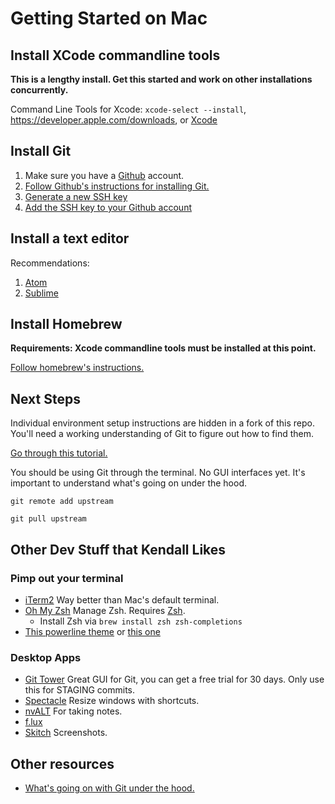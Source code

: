 # Getting Started on Mac
## Install XCode commandline tools
**This is a lengthy install. Get this started and work on other installations concurrently.**

Command Line Tools for Xcode: `xcode-select --install`, https://developer.apple.com/downloads, or [Xcode](https://itunes.apple.com/us/app/xcode/id497799835)

## Install Git
1. Make sure you have a [Github](http://github.com) account.
2. [Follow Github's instructions for installing Git.](https://help.github.com/articles/set-up-git/)
3. [Generate a new SSH key](https://help.github.com/articles/generating-a-new-ssh-key-and-adding-it-to-the-ssh-agent/)
4. [Add the SSH key to your Github account](https://help.github.com/articles/adding-a-new-ssh-key-to-your-github-account/)

## Install a text editor
Recommendations:
1. [Atom](https://atom.io/)
2. [Sublime](https://www.sublimetext.com/3)

## Install Homebrew
**Requirements: Xcode commandline tools must be installed at this point.**

[Follow homebrew's instructions.](http://brew.sh/)

## Next Steps
Individual environment setup instructions are hidden in a fork of this repo. You'll need a working understanding of Git to figure out how to find them.

[Go through this tutorial.](https://try.github.io/levels/1/challenges/1)

You should be using Git through the terminal. No GUI interfaces yet. It's important to understand what's going on under the hood.

`git remote add upstream `

`git pull upstream`

## Other Dev Stuff that Kendall Likes
### Pimp out your terminal
- [iTerm2](http://www.iterm2.com/) Way better than Mac's default terminal.
- [Oh My Zsh](https://github.com/robbyrussell/oh-my-zsh) Manage Zsh. Requires [Zsh](https://github.com/robbyrussell/oh-my-zsh/wiki/Installing-ZSH).
  - Install Zsh via `brew install zsh zsh-completions`
- [This powerline theme](https://github.com/bhilburn/powerlevel9k) or [this one](https://github.com/jeremyFreeAgent/oh-my-zsh-powerline-theme)

### Desktop Apps
- [Git Tower](http://www.iterm2.com/) Great GUI for Git, you can get a free trial for 30 days. Only use this for STAGING commits.
- [Spectacle](https://www.spectacleapp.com/) Resize windows with shortcuts.
- [nvALT](http://brettterpstra.com/projects/nvalt/) For taking notes.
- [f.lux](https://justgetflux.com/)
- [Skitch](https://evernote.com/skitch/) Screenshots.

## Other resources
- [What's going on with Git under the hood.](http://wildlyinaccurate.com/a-hackers-guide-to-git/)
